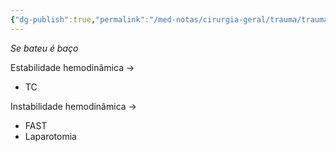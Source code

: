 ```yaml
---
{"dg-publish":true,"permalink":"/med-notas/cirurgia-geral/trauma/trauma-abdominal/trauma-abdominal-contuso/","tags":["review"]}
---
```


*Se bateu é baço*

Estabilidade hemodinâmica ->
- TC

Instabilidade hemodinâmica ->
- FAST
- Laparotomia
